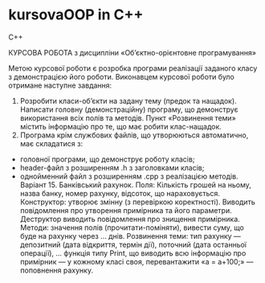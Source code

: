 # kursovaOOP in C++

C++

КУРСОВА РОБОТА
з дисципліни «Об’єктно-орієнтовне програмування»

Метою курсової роботи є розробка програми реалізації заданого класу з демонстрацією його роботи.
Виконавцем курсової роботи було отримане наступне завдання:
1.	Розробити класи-об’єкти на задану тему (предок та нащадок). Написати головну (демонстраційну) програму, що демонструє використання всіх полів та методів. Пункт «Розвинення теми» містить інформацію про те, що має робити клас-нащадок.
2.	Програма крім службових файлів, що утворюються автоматично, має складатися з:
-	головної програми, що демонструє роботу класів;
-	header-файл з розширенням .h з заголовками класів;
-	однойменний файл з розширенням .cpp з реалізацією методів.
Варіант 15.	Банківський рахунок.
Поля: Кількість грошей на ньому, назва банку, номер рахунку, відсоток, що нараховується.
Конструктор: утворює змінну (з перевіркою коректності). Виводить повідомлення про утворення примірника та його параметри.
Деструктор виводить повідомлення про знищення примірника. 
Методи: значення полів (прочитати-поміняти), вивести суму, що буде на рахунку через ... днів.
Розвинення теми: тип рахунку — депозитний (дата відкриття, термін дії), поточний (дата останньої операції), ... функція типу Print, що виводить всю інформацію про примірник — у кожному класі своя, перевантажити «a = a+100;» — поповнення рахунку.
